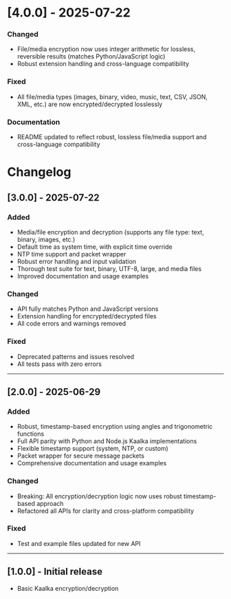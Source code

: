 # [4.0.0] - 2025-07-22
### Changed
- File/media encryption now uses integer arithmetic for lossless, reversible results (matches Python/JavaScript logic)
- Robust extension handling and cross-language compatibility

### Fixed
- All file/media types (images, binary, video, music, text, CSV, JSON, XML, etc.) are now encrypted/decrypted losslessly

### Documentation
- README updated to reflect robust, lossless file/media support and cross-language compatibility

# Changelog

## [3.0.0] - 2025-07-22
### Added
- Media/file encryption and decryption (supports any file type: text, binary, images, etc.)
- Default time as system time, with explicit time override
- NTP time support and packet wrapper
- Robust error handling and input validation
- Thorough test suite for text, binary, UTF-8, large, and media files
- Improved documentation and usage examples

### Changed
- API fully matches Python and JavaScript versions
- Extension handling for encrypted/decrypted files
- All code errors and warnings removed

### Fixed
- Deprecated patterns and issues resolved
- All tests pass with zero errors

---

## [2.0.0] - 2025-06-29
### Added
- Robust, timestamp-based encryption using angles and trigonometric functions
- Full API parity with Python and Node.js Kaalka implementations
- Flexible timestamp support (system, NTP, or custom)
- Packet wrapper for secure message packets
- Comprehensive documentation and usage examples

### Changed
- Breaking: All encryption/decryption logic now uses robust timestamp-based approach
- Refactored all APIs for clarity and cross-platform compatibility

### Fixed
- Test and example files updated for new API

---

## [1.0.0] - Initial release
- Basic Kaalka encryption/decryption
